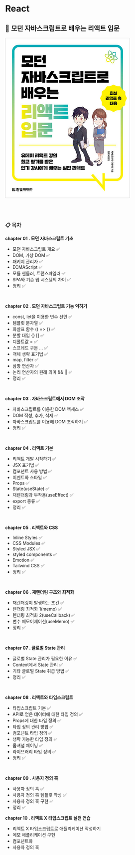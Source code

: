 # React

## 📖 모던 자바스크립트로 배우는 리액트 입문
![book.png](./assets/book.jpg)

<br>
<br>

### 📋 목차
**chapter 01 . 모던 자바스크립트 기초**
- 모던 자바스크립트 개요 ✅
- DOM, 가상 DOM ✅
- 패키지 관리자 ✅
- ECMAScript ✅
- 모듈 핸들러, 트랜스파일러 ✅
- SPA와 기존 웹 시스템의 차이 ✅
- 정리 ✅

<br>

**chapter 02 . 모던 자바스크립트 기능 익히기**
- const, let을 이용한 변수 선언 ✅
- 템플릿 문자열 ✅
- 화살표 함수 () => {} ✅
- 분할 대입 {} [] ✅
- 디폴트값 = ✅
- 스프레드 구문 ... ✅
- 객체 생략 표기법 ✅
- map, filter ✅
- 삼항 연산자 ✅
- 논리 연산자의 원래 의미 && || ✅
- 정리 ✅

<br>

**chapter 03 . 자바스크립트에서 DOM 조작**
- 자바스크립트를 이용한 DOM 액세스 ✅
- DOM 작성, 추가, 삭제 ✅
- 자바스크립트를 이용해 DOM 조작하기 ✅
- 정리 ✅

<br>

**chapter 04 . 리액트 기본**
- 리액트 개발 시작하기 ✅
- JSX 표기법 ✅
- 컴포넌트 사용 방법 ✅
- 이벤트와 스타일 ✅
- Props ✅
- State(useState) ✅
- 재렌더링과 부작용(useEffect) ✅
- export 종류 ✅
- 정리 ✅

<br>

**chapter 05 . 리액트와 CSS**
- Inline Styles ✅
- CSS Modules ✅
- Styled JSX ✅
- styled components ✅
- Emotion ✅
- Tailwind CSS ✅
- 정리 ✅

<br>

**chapter 06 . 재렌더링 구조와 최적화**
- 재렌더링이 발생하는 조건 ✅
- 렌더링 최적화 1(memo) ✅
- 렌더링 최적화 2(useCallback) ✅
- 변수 메모이제이션(useMemo) ✅
- 정리 ✅

<br>

**chapter 07 . 글로벌 State 관리**
- 글로벌 State 관리가 필요한 이유 ✅
- Context에서 State 관리 ✅
- 기타 글로벌 State 취급 방법 ✅
- 정리 ✅

<br>

**chapter 08 . 리액트와 타입스크립트**
- 타입스크립트 기본 ✅
- API로 얻은 데이터에 대한 타입 정의 ✅
- Props에 대한 타입 정의 ✅
- 타입 정의 관리 방법 ✅
- 컴포넌트 타입 정의 ✅
- 생략 가능한 타입 정의 ✅
- 옵셔널 체이닝 ✅
- 라이브러리 타입 정의 ✅
- 정리 ✅

<br>

**chapter 09 . 사용자 정의 훅**
- 사용자 정의 훅 ✅
- 사용자 정의 훅 템플릿 작성 ✅
- 사용자 정의 훅 구현 ✅
- 정리 ✅

**chapter 10 . 리액트 X 타입스크립트 실전 연습**
- 리액트 X 타입스크립트로 애플리케이션 작성하기
- 메모 애플리케이션 구현
- 컴포넌트화
- 사용자 정의 훅 


